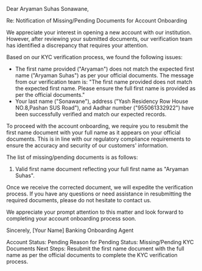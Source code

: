 Dear Aryaman Suhas Sonawane,

Re: Notification of Missing/Pending Documents for Account Onboarding

We appreciate your interest in opening a new account with our institution. However, after reviewing your submitted documents, our verification team has identified a discrepancy that requires your attention.

Based on our KYC verification process, we found the following issues:

- The first name provided ("Aryaman") does not match the expected first name ("Aryaman Suhas") as per your official documents. The message from our verification team is: "The first name provided does not match the expected first name. Please ensure the full first name is provided as per the official documents."
- Your last name ("Sonawane"), address ("Yash Residency Row House NO.8,Pashan SUS Road"), and Aadhar number ("955061332922") have been successfully verified and match our expected records.

To proceed with the account onboarding, we require you to resubmit the first name document with your full name as it appears on your official documents. This is in line with our regulatory compliance requirements to ensure the accuracy and security of our customers' information.

The list of missing/pending documents is as follows:
1. Valid first name document reflecting your full first name as "Aryaman Suhas".

Once we receive the corrected document, we will expedite the verification process. If you have any questions or need assistance in resubmitting the required documents, please do not hesitate to contact us.

We appreciate your prompt attention to this matter and look forward to completing your account onboarding process soon.

Sincerely,
[Your Name]
Banking Onboarding Agent

Account Status: Pending
Reason for Pending Status: Missing/Pending KYC Documents
Next Steps: Resubmit the first name document with the full name as per the official documents to complete the KYC verification process.